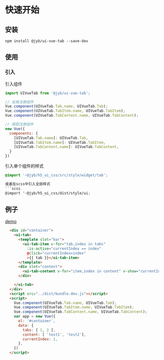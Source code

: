 # 快速开始

## 安装

```shell
npm install @jyb/ui-vue-tab --save-dev
```

## 使用

### 引入

引入组件
```javascript
import UIVueTab from '@jyb/ui-vue-tab';

// 全局注册组件
Vue.component(UIVueTab.Tab.name, UIVueTab.Tab);
Vue.component(UIVueTab.TabItem.name, UIVueTab.TabItem);
Vue.component(UIVueTab.TabContent.name, UIVueTab.TabContent); 

// 局部注册组件
new Vue({
  components: {
    [UIVueTab.Tab.name]: UIVueTab.Tab,
    [UIVueTab.TabItem.name]: UIVueTab.TabItem,
    [UIVueTab.TabContent.name]: UIVueTab.TabContent,
  }
})
```

引入单个组件的样式
```scss
@import '~@jyb/h5_ui_css/src/style/widget/tab';

或者在scss中引入全部样式
```scss
@import '~@jyb/h5_ui_css/dist/style/ui;
```

## 例子
<a href="../demo/index.html" target="_blank">demo</a>

```html
  <div id="container">    
    <ui-tab>
      <template slot="bar">
        <ui-tab-item v-for="tab,index in tabs" 
          :is-active="currentIndex == index"
          @click="currentIndex=index"
          >{{ tab }}</ui-tab-item>
      </template>
      <div slot="content">
        <ui-tab-content v-for="item,index in content" v-show="currentIndex==index">{{item}}</ui-tab-content>
      </div>

    </ui-tab>
  </div>
  <script src="../dist/bundle.dev.js"></script>
  <script>
    Vue.component(UIVueTab.Tab.name, UIVueTab.Tab);
    Vue.component(UIVueTab.TabItem.name, UIVueTab.TabItem);
    Vue.component(UIVueTab.TabContent.name, UIVueTab.TabContent);    
    var app = new Vue({
      el: '#container',
      data: {
        tabs: [ 1, 2 ],
        content: [ 'test1', 'test2'],
        currentIndex: 1,
      },
    })
  </script>
```



